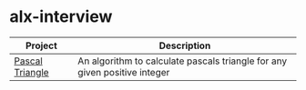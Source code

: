 # alx-interview

| Project | Description |
| ------- | ----------- |
| [Pascal Triangle](./0x00-pascal_triangle/0-pascal_triangle.py) | An algorithm to calculate pascals triangle for any given positive integer |
